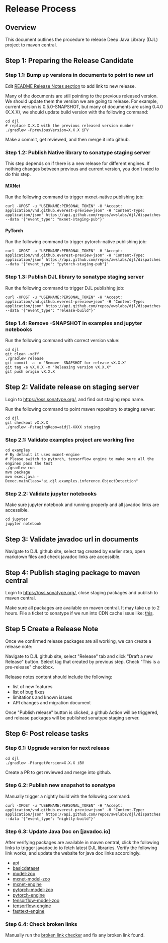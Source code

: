 # Release Process

## Overview

This document outlines the procedure to release Deep Java Library (DJL) project to maven central. 

## Step 1: Preparing the Release Candidate


### Step 1.1: Bump up versions in documents to point to new url

Edit [README Release Notes section](../../README.md#release-notes) to add link to new release. 

Many of the documents are still pointing to the previous released version. We should update them the
version we are going to release. For example, current version is 0.5.0-SNAPSHOT, but many of documents
are using 0.4.0 (X.X.X), we should update build version with the following command:
```shell script
cd djl
# replace X.X.X with the previous released version number
./gradlew -PpreviousVersion=X.X.X iFV
```
Make a commit, get reviewed, and then merge it into github.

### Step 1.2: Publish Native library to sonatype staging server

This step depends on if there is a new release for different engines.
If nothing changes between previous and current version, you don't need to do this step.

#### MXNet

Run the following command to trigger mxnet-native publishing job:
```shell script
curl -XPOST -u "USERNAME:PERSONAL_TOKEN" -H "Accept: application/vnd.github.everest-preview+json" -H "Content-Type: application/json" https://api.github.com/repos/awslabs/djl/dispatches --data '{"event_type": "mxnet-staging-pub"}'
```

#### PyTorch

Run the following command to trigger pytorch-native publishing job:
```shell script
curl -XPOST -u "USERNAME:PERSONAL_TOKEN" -H "Accept: application/vnd.github.everest-preview+json" -H "Content-Type: application/json" https://api.github.com/repos/awslabs/djl/dispatches --data '{"event_type": "pytorch-staging-pub"}'
```

### Step 1.3: Publish DJL library to sonatype staging server

Run the following command to trigger DJL publishing job:
```shell script
curl -XPOST -u "USERNAME:PERSONAL_TOKEN" -H "Accept: application/vnd.github.everest-preview+json" -H "Content-Type: application/json" https://api.github.com/repos/awslabs/djl/dispatches --data '{"event_type": "release-build"}'
```

### Step 1.4: Remove -SNAPSHOT in examples and jupyter notebooks

Run the following command with correct version value:
```shell script
cd djl
git clean -xdff
./gradlew release
git commit -a -m 'Remove -SNAPSHOT for release vX.X.X'
git tag -a vX.X.X -m "Releasing version vX.X.X"
git push origin vX.X.X
```

## Step 2: Validate release on staging server

Login to https://oss.sonatype.org/, and find out staging repo name.

Run the following command to point maven repository to staging server:
```shell script
cd djl
git checkout vX.X.X
./gradlew -PstagingRepo=aidjl-XXXX staging
```

### Step 2.1: Validate examples project are working fine

```shell script
cd examples
# By default it uses mxnet-engine
# Please switch to pytorch, tensorflow engine to make sure all the engines pass the test 
./gradlew run 
mvn package 
mvn exec:java -Dexec.mainClass="ai.djl.examples.inference.ObjectDetection"
```

### Step 2.2: Validate jupyter notebooks

Make sure jupyter notebook and running properly and all javadoc links are accessible.
```shell script
cd jupyter
jupyter notebook
```

## Step 3: Validate javadoc url in documents

Navigate to DJL github site, select tag created by earlier step, open markdown files and
check javadoc links are accessible. 

## Step 4: Publish staging package to maven central

Login to https://oss.sonatype.org/, close staging packages and publish to maven central.

Make sure all packages are available on maven central. It may take up to 2 hours. File a ticket
to sonatype if we run into CDN cache issue like: [this](https://issues.sonatype.org/browse/MVNCENTRAL-5470).

## Step 5 Create a Release Note

Once we confirmed release packages are all working, we can create a release note:

Navigate to DJL github site, select "Release" tab and click "Draft a new Release" button.
Select tag that created by previous step. Check "This is a pre-release" checkbox.

Release notes content should include the following:
- list of new features
- list of bug fixes
- limitations and known issues
- API changes and migration document

Once "Publish release" button is clicked, a github Action will be triggered, and release packages
will be published sonatype staging server.

## Step 6: Post release tasks

### Step 6.1: Upgrade version for next release

```shell script
cd djl
./gradlew -PtargetVersion=X.X.X iBV
```

Create a PR to get reviewed and merge into github.

### Step 6.2: Publish new snapshot to sonatype

Manually trigger a nightly build with the following command:
```shell script
curl -XPOST -u "USERNAME:PERSONAL_TOKEN" -H "Accept: application/vnd.github.everest-preview+json" -H "Content-Type: application/json" https://api.github.com/repos/awslabs/djl/dispatches --data '{"event_type": "nightly-build"}'
```

### Step 6.3: Update Java Doc on [javadoc.io]

After verifying packages are available in maven central, click the following links to trigger javadoc.io to fetch latest DJL libraries.
Verify the following link works, and update the website for java doc links accordingly.

* [api](https://javadoc.io/doc/ai.djl/api/0.5.0/index.html)
* [basicdataset](https://javadoc.io/doc/ai.djl/basicdataset/0.5.0/index.html)
* [model-zoo](https://javadoc.io/doc/ai.djl/model-zoo/0.5.0/index.html)
* [mxnet-model-zoo](https://javadoc.io/doc/ai.djl.mxnet/mxnet-model-zoo/0.5.0/index.html)
* [mxnet-engine](https://javadoc.io/doc/ai.djl.mxnet/mxnet-engine/0.5.0/index.html)
* [pytorch-model-zoo](https://javadoc.io/doc/ai.djl.pytorch/pytorch-model-zoo/0.5.0/index.html)
* [pytorch-engine](https://javadoc.io/doc/ai.djl.pytorch/pytorch-engine/0.5.0/index.html)
* [tensorflow-model-zoo](https://javadoc.io/doc/ai.djl.tensorflow/tensorflow-model-zoo/0.5.0/index.html)
* [tensorflow-engine](https://javadoc.io/doc/ai.djl.tensorflow/tensorflow-engine/0.5.0/index.html)
* [fasttext-engine](https://javadoc.io/doc/ai.djl.fasttext/fasttext-engine/0.5.0/index.html)

### Step 6.4: Check broken links

Manually run the [broken link checker](../../tools/scripts/broken_link_checker.sh) and fix any broken link found.